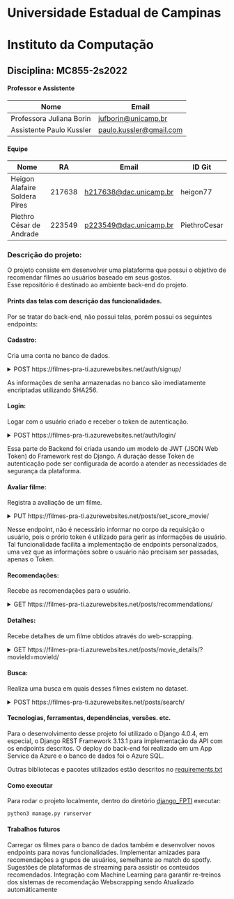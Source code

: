 # Universidade Estadual de Campinas
# Instituto da Computação

## Disciplina: MC855-2s2022

#### Professor e Assistente

| Nome                     | Email                   |
| ------------------------ | ------------------------|
| Professora Juliana Borin | jufborin@unicamp.br     |
| Assistente Paulo Kussler | paulo.kussler@gmail.com |


#### Equipe

| Nome               | RA               | Email                  | ID Git                |
| ------------------ | ---------------- | ---------------------- |---------------------- |
|Heigon Alafaire Soldera Pires|217638|h217638@dac.unicamp.br|heigon77|
|Piethro César de Andrade|223549|p223549@dac.unicamp.br|PiethroCesar|

### Descrição do projeto:
O projeto consiste em desenvolver uma plataforma que possui o objetivo de recomendar filmes ao usuários baseado em seus gostos.  
Esse repositório é destinado ao ambiente back-end do projeto.  

#### Prints das telas com descrição das funcionalidades. 
  
Por se tratar do back-end, não possui telas, porém possui os seguintes endpoints:  
  
#### Cadastro:  

Cria uma conta no banco de dados.

<details> 
  <summary>POST https://filmes-pra-ti.azurewebsites.net/auth/signup/ </summary>
   
```
body
{
"email": "teste@email.com",
"username": "user",
"password": "test1234"
}
```
```
response
{
  "message": "User Created Successfully",
  "data": {
    "email": "teste@email.com",
    "username": "user"
  }
}
```
</details>

As informações de senha armazenadas no banco são imediatamente encriptadas utilizando SHA256.

#### Login:  

Logar com o usuário criado e receber o token de autenticação.

<details> 
  <summary>POST https://filmes-pra-ti.azurewebsites.net/auth/login/ </summary>
   
```
body
{
  "email": "teste@email.com",
  "password": "test1234"
}
```
```
response
{
  "message": "Login Successfull",
  "username": "user",
  "tokens": {
    "access": "eyJ0eXAiOiJKV1QiLCJhbGciOiJIUzI1NiJ9.eyJ0b2tlbl90eXBlIjoiYWNjZXNzIiwiZXhwIjoxNjY4NDM4NjE4LCJpYXQiOjE2NjgzNjY2MTgsImp0aSI6IjQ2ZmI5YWMwOTY1YjQ1YWI5MDk0MzE3Nzg3ZTNhM2RjIiwidXNlcl9pZCI6M30._Ts9BddJ93qd5UUE3GbGnXwPnppkHbE5RtYZscKpjjU",
    "refresh": "eyJ0eXAiOiJKV1QiLCJhbGciOiJIUzI1NiJ9.eyJ0b2tlbl90eXBlIjoicmVmcmVzaCIsImV4cCI6MTY2ODQ1MzAxOCwiaWF0IjoxNjY4MzY2NjE4LCJqdGkiOiI0MWY5NWJmMThjM2M0NTAzYjQyYjUyMzQxN2MyN2EwOCIsInVzZXJfaWQiOjN9.-QO0IJ87MYyGI25p28Drj5Aqx3PXyAJW_5zbSXq2Iu8"
  }
}
```
</details>

Essa parte do Backend foi criada usando um modelo de JWT (JSON Web Token) do Framework rest do Django.
A duração desse Token de autenticação pode ser configurada de acordo a atender as necessidades de segurança da plataforma.

#### Avaliar filme:  

Registra a avaliação de um filme.

<details> 
  <summary>PUT https://filmes-pra-ti.azurewebsites.net/posts/set_score_movie/ </summary>
   
```
headers
Authorization:Bearer <token_access>

body
{
    "movieId": "tt0092106",
    "score": "like" || "dislike" || "unscore"
}
```
```
response
{
  "status": "Succesful"
}
```
</details>

Nesse endpoint, não é necessário informar no corpo da requisição o usuário, pois o prório token é utilizado para gerir as informações de usuário.
Tal funcionalidade facilita a implementação de endpoints personalizados, uma vez que as informações sobre o usuário não precisam ser passadas, apenas o Token.

#### Recomendações:  

Recebe as recomendações para o usuário.

<details> 
  <summary>GET https://filmes-pra-ti.azurewebsites.net/posts/recommendations/ </summary>
   
```
headers
Authorization:Bearer <token_access>
```
```
response
{
  [
    {
        "recName": "Top Score 20",
        "recList": [
            {
                "title": "Toy Story",
                "poster": "https://m.media-amazon.com/images/M/MV5BMDU2ZWJlMjktMTRhMy00ZTA5LWEzNDgtYmNmZTEwZTViZWJkXkEyXkFqcGdeQXVyNDQ2OTk4MzI@._V1_QL75_UX190_CR0,1,190,281_.jpg",
                "minage": "G",
                "duration": "1h 21m",
                "year": "1995",
                "imdbScore": "8.3",
                "directors": "John Lasseter",
                "starActors": "Tom Hanks, Tim Allen, Don Rickles",
                "description": "A cowboy doll is profoundly threatened and jealous when a new spaceman action figure supplants him as top toy in a boy's bedroom.",
                "popularity": "653",
                "popularityDelta": "+110",
                "id": "tt0114709"
            },
            {
                "title": "Heat",
                "poster": "https://m.media-amazon.com/images/M/MV5BYjZjNTJlZGUtZTE1Ny00ZDc4LTgwYjUtMzk0NDgwYzZjYTk1XkEyXkFqcGdeQXVyNjU0OTQ0OTY@._V1_QL75_UY281_CR3,0,190,281_.jpg",
                "minage": "R",
                "duration": "2h 50m",
                "year": "1995",
                "imdbScore": "8.3",
                "directors": "Michael Mann",
                "starActors": "Al Pacino, Robert De Niro, Val Kilmer",
                "description": "A group of high-end professional thieves start to feel the heat from the LAPD when they unknowingly leave a clue at their latest heist.",
                "popularity": "547",
                "popularityDelta": "-121",
                "id": "tt0113277"
            }
    },
    {
        "recName": "Top Popularity 20",
        "recList": [
            {
                "title": "Toy Story",
                "poster": "https://m.media-amazon.com/images/M/MV5BMDU2ZWJlMjktMTRhMy00ZTA5LWEzNDgtYmNmZTEwZTViZWJkXkEyXkFqcGdeQXVyNDQ2OTk4MzI@._V1_QL75_UX190_CR0,1,190,281_.jpg",
                "minage": "G",
                "duration": "1h 21m",
                "year": "1995",
                "imdbScore": "8.3",
                "directors": "John Lasseter",
                "starActors": "Tom Hanks, Tim Allen, Don Rickles",
                "description": "A cowboy doll is profoundly threatened and jealous when a new spaceman action figure supplants him as top toy in a boy's bedroom.",
                "popularity": "653",
                "popularityDelta": "+110",
                "id": "tt0114709"
            },
            {
                "title": "Jumanji",
                "poster": "https://m.media-amazon.com/images/M/MV5BZTk2ZmUwYmEtNTcwZS00YmMyLWFkYjMtNTRmZDA3YWExMjc2XkEyXkFqcGdeQXVyMTQxNzMzNDI@._V1_QL75_UY281_CR11,0,190,281_.jpg",
                "minage": "PG",
                "duration": "1h 44m",
                "year": "1995",
                "imdbScore": "7.0",
                "directors": "Joe Johnston",
                "starActors": "Robin Williams, Kirsten Dunst, Bonnie Hunt",
                "description": "When two kids find and play a magical board game, they release a man trapped in it for decades - and a host of dangers that can only be stopped by finishing the game.",
                "popularity": "1111",
                "popularityDelta": "+269",
                "id": "tt0113497"
            }
    },
    {
        "recName": "Liked Movies",
        "recList": [
            {
                "title": "Toy Story",
                "poster": "https://m.media-amazon.com/images/M/MV5BMDU2ZWJlMjktMTRhMy00ZTA5LWEzNDgtYmNmZTEwZTViZWJkXkEyXkFqcGdeQXVyNDQ2OTk4MzI@._V1_QL75_UX190_CR0,1,190,281_.jpg",
                "minage": "G",
                "duration": "1h 21m",
                "year": "1995",
                "imdbScore": "8.3",
                "directors": "John Lasseter",
                "starActors": "Tom Hanks, Tim Allen, Don Rickles",
                "description": "A cowboy doll is profoundly threatened and jealous when a new spaceman action figure supplants him as top toy in a boy's bedroom.",
                "popularity": "653",
                "popularityDelta": "+110",
                "id": "tt0114709"
            },
            {
                "title": "The Transformers: The Movie",
                "poster": "https://m.media-amazon.com/images/M/MV5BZGM1MGY4OTYtOGZkOC00NjYyLTk3OTMtODUyZDdhYWQ3NGFjXkEyXkFqcGdeQXVyMzM4MjM0Nzg@._V1_QL75_UX190_CR0,4,190,281_.jpg",
                "minage": "PG",
                "duration": "1h 24m",
                "year": "1986",
                "imdbScore": "7.2",
                "directors": "Nelson Shin",
                "starActors": "Orson Welles, Robert Stack, Leonard Nimoy",
                "description": "The Autobots must stop a colossal planet consuming robot who goes after the Autobot Matrix of Leadership. At the same time, they must defend themselves against an all-out attack from the Dec... Read all",
                "id": "tt0092106"
            }
        ]
    }
  ]
}
```
</details>


#### Detalhes:  

Recebe detalhes de um filme obtidos através do web-scrapping.

<details> 
  <summary>GET https://filmes-pra-ti.azurewebsites.net/posts/movie_details/?movieId=movieId/ </summary>
   
```
headers
Authorization:Bearer <token_access>
```
```
response
{
  "title": "Toy Story",
  "poster": "https://m.media-amazon.com/images/M/MV5BMDU2ZWJlMjktMTRhMy00ZTA5LWEzNDgtYmNmZTEwZTViZWJkXkEyXkFqcGdeQXVyNDQ2OTk4MzI@._V1_QL75_UX190_CR0,1,190,281_.jpg",
  "minage": "G",
  "duration": "1h 21m",
  "year": "1995",
  "imdbScore": "8.3",
  "directors": "John Lasseter",
  "starActors": "Tom Hanks, Tim Allen, Don Rickles",
  "description": "A cowboy doll is profoundly threatened and jealous when a new spaceman action figure supplants him as top toy in a boy's bedroom.",
  "popularity": "653",
  "popularityDelta": "+110",
  "id": "tt0114709",
  "score": "like"
}
```
</details>

#### Busca:  

Realiza uma busca em quais desses filmes existem no dataset.

<details> 
  <summary>POST https://filmes-pra-ti.azurewebsites.net/posts/search/ </summary>
   
```
headers
Authorization:Bearer <token_access>

body
{
  "keySearch": "lord of"
}
```
```
[
  {
    "title": "Lord of the Flies",
    "poster": "https://m.media-amazon.com/images/M/MV5BM2FjM2VlYzgtYzI1OS00MTM2LWJmNjQtNTZkNTJjNzQzYzk5XkEyXkFqcGdeQXVyMzU4Nzk4MDI@._V1_QL75_UX190_CR0,4,190,281_.jpg",
    "minage": "Not Rated",
    "duration": "1h 32m",
    "year": "1963",
    "imdbScore": "6.9",
    "directors": "Peter Brook",
    "starActors": "James Aubrey, Tom Chapin, Hugh Edwards",
    "description": "Schoolboys marooned on a Pacific island create their own savage civilization.",
    "id": "tt0057261",
    "popularity": "0",
    "popularityDelta": "0"
  },
  {
    "title": "The Lord of the Rings: The Fellowship of the Ring",
    "poster": "https://m.media-amazon.com/images/M/MV5BN2EyZjM3NzUtNWUzMi00MTgxLWI0NTctMzY4M2VlOTdjZWRiXkEyXkFqcGdeQXVyNDUzOTQ5MjY@._V1_QL75_UX190_CR0,0,190,281_.jpg",
    "minage": "PG-13",
    "duration": "2h 58m",
    "year": "2001",
    "imdbScore": "8.8",
    "directors": "Peter Jackson",
    "starActors": "Elijah Wood, Ian McKellen, Orlando Bloom",
    "description": "A meek Hobbit from the Shire and eight companions set out on a journey to destroy the powerful One Ring and save Middle-earth from the Dark Lord Sauron.",
    "popularity": "99",
    "popularityDelta": "-44",
    "id": "tt0120737"
  },
  {
    "title": "The Lord of the Rings: The Two Towers",
    "poster": "https://m.media-amazon.com/images/M/MV5BZGMxZTdjZmYtMmE2Ni00ZTdkLWI5NTgtNjlmMjBiNzU2MmI5XkEyXkFqcGdeQXVyNjU0OTQ0OTY@._V1_QL75_UX190_CR0,7,190,281_.jpg",
    "minage": "PG-13",
    "duration": "2h 59m",
    "year": "2002",
    "imdbScore": "8.8",
    "directors": "Peter Jackson",
    "starActors": "Elijah Wood, Ian McKellen, Viggo Mortensen",
    "description": "While Frodo and Sam edge closer to Mordor with the help of the shifty Gollum, the divided fellowship makes a stand against Sauron's new ally, Saruman, and his hordes of Isengard.",
    "popularity": "385",
    "popularityDelta": "-140",
    "id": "tt0167261"
  },
  {
    "title": "The Lord of the Rings: The Return of the King",
    "poster": "https://m.media-amazon.com/images/M/MV5BNzA5ZDNlZWMtM2NhNS00NDJjLTk4NDItYTRmY2EwMWZlMTY3XkEyXkFqcGdeQXVyNzkwMjQ5NzM@._V1_QL75_UX190_CR0,0,190,281_.jpg",
    "minage": "PG-13",
    "duration": "3h 21m",
    "year": "2003",
    "imdbScore": "9.0",
    "directors": "Peter Jackson",
    "starActors": "Elijah Wood, Viggo Mortensen, Ian McKellen",
    "description": "Gandalf and Aragorn lead the World of Men against Sauron's army to draw his gaze from Frodo and Sam as they approach Mount Doom with the One Ring.",
    "popularity": "247",
    "popularityDelta": "-79",
    "id": "tt0167260"
  },
  {
    "title": "Lord of War",
    "poster": "https://m.media-amazon.com/images/M/MV5BMTYzZWE3MDAtZjZkMi00MzhlLTlhZDUtNmI2Zjg3OWVlZWI0XkEyXkFqcGdeQXVyNDk3NzU2MTQ@._V1_QL75_UX190_CR0,1,190,281_.jpg",
    "minage": "R",
    "duration": "2h 2m",
    "year": "2005",
    "imdbScore": "7.6",
    "directors": "Andrew Niccol",
    "starActors": "Nicolas Cage, Ethan Hawke, Jared Leto",
    "description": "An arms dealer confronts the morality of his work as he is being chased by an INTERPOL Agent.",
    "popularity": "2,910",
    "popularityDelta": "-66",
    "id": "tt0399295"
  },
  {
    "title": "Lord of Illusions",
    "poster": "https://m.media-amazon.com/images/M/MV5BNDg1OTc0MDQwNl5BMl5BanBnXkFtZTcwMjQ3NDk0NA@@._V1_QL75_UX190_CR0,2,190,281_.jpg",
    "minage": "R",
    "duration": "1h 49m",
    "year": "1995",
    "imdbScore": "6.0",
    "directors": "Clive Barker",
    "starActors": "Scott Bakula, Kevin J. O'Connor, J. Trevor Edmond",
    "description": "A private detective gets more than he bargains for when he encounters Philip Swan, a performer whose amazing illusions captivate the world, but they are not really what everyone thinks.",
    "id": "tt0113690",
    "popularity": "0",
    "popularityDelta": "0"
  },
  {
    "title": "The Lord of the Rings",
    "poster": "https://m.media-amazon.com/images/M/MV5BOGMyNWJhZmYtNGQxYi00Y2ZjLWJmNjktNTgzZWJjOTg4YjM3L2ltYWdlXkEyXkFqcGdeQXVyNTAyODkwOQ@@._V1_QL75_UX190_CR0,5,190,281_.jpg",
    "minage": "PG",
    "duration": "2h 12m",
    "year": "1978",
    "imdbScore": "6.2",
    "directors": "Ralph Bakshi",
    "starActors": "Christopher Guard, William Squire, Michael Scholes",
    "description": "The Fellowship of the Ring embark on a journey to destroy the One Ring and end Sauron's reign over Middle-earth.",
    "popularity": "3,450",
    "popularityDelta": "-548",
    "id": "tt0077869"
  }
]
```
</details>


#### Tecnologias, ferramentas, dependências, versões. etc. 

Para o desenvolvimento desse projeto foi utilizado o Django 4.0.4, em especial, o Django REST Framework 3.13.1 para implementação da API com os endpoints descritos. O deploy do back-end foi realizado em um App Service da Azure e o banco de dados foi o Azure SQL.

Outras bibliotecas e pacotes utilizados estão descritos no [requirements.txt](https://github.com/MC855FilmesParaTi/backend/blob/main/django_FPTI/requirements.txt)

#### Como executar

Para rodar o projeto localmente, dentro do diretório [django_FPTI](https://github.com/MC855FilmesParaTi/backend/tree/main/django_FPTI) executar:

```
python3 manage.py runserver
```

#### Trabalhos futuros

Carregar os filmes para o banco de dados também e desenvolver novos endpoints para novas funcionalidades.
Implementar amizades para recomendações a grupos de usuários, semelhante ao match do spotfy.
Sugestões de plataformas de streaming para assistir os conteúdos recomendados.
Integração com Machine Learning para garantir re-treinos dos sistemas de recomendação
Webscrapping sendo Atualizado automáticamente


